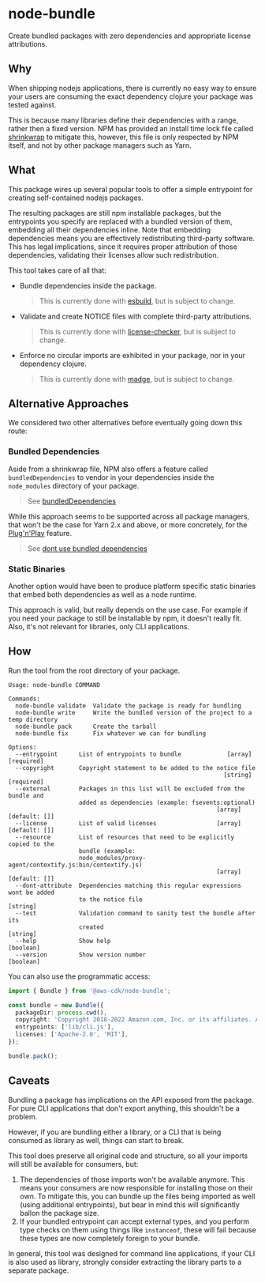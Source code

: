 # node-bundle

Create bundled packages with zero dependencies and appropriate license attributions.

## Why

When shipping nodejs applications, there is currently no easy way to ensure your users are
consuming the exact dependency clojure your package was tested against.

This is because many libraries define their dependencies with a range, rather then a fixed version.
NPM has provided an install time lock file called [shrinkwrap](https://docs.npmjs.com/cli/v8/commands/npm-shrinkwrap)
to mitigate this, however, this file is only respected by NPM itself, and not by other package managers such as Yarn.

## What

This package wires up several popular tools to offer a simple entrypoint for
creating self-contained nodejs packages.

The resulting packages are still npm installable packages, but the entrypoints you specify are
replaced with a bundled version of them, embedding all their dependencies inline.
Note that embedding dependencies means you are effectively redistributing third-party software.
This has legal implications, since it requires proper attribution
of those dependencies, validating their licenses allow such redistribution.

This tool takes care of all that:

- Bundle dependencies inside the package.

  > This is currently done with [esbuild](), but is subject to change.

- Validate and create NOTICE files with complete third-party attributions.

  > This is currently done with [license-checker](https://www.npmjs.com/package/license-checker), but is subject to change.

- Enforce no circular imports are exhibited in your package, nor in your dependency clojure.

  > This is currently done with [madge](https://www.npmjs.com/package/madge), but is subject to change.

## Alternative Approaches

We considered two other alternatives before eventually going down this route:

### Bundled Dependencies

Aside from a shrinkwrap file, NPM also offers a feature called `bundledDependencies`
to vendor in your dependencies inside the `node_modules` directory of your package.

> See [bundledDependencies](https://docs.npmjs.com/cli/v8/configuring-npm/package-json#bundleddependencies)

While this approach seems to be supported across all package managers, that won't be
the case for Yarn 2.x and above, or more concretely,
for the [Plug'n'Play](https://yarnpkg.com/features/pnp) feature.

> See [dont use bundled dependencies](https://yarnpkg.com/getting-started/migration#dont-use-bundledependencies)

### Static Binaries

Another option would have been to produce platform specific static binaries that embed both
dependencies as well as a node runtime.

This approach is valid, but really depends on the use case. For example if you need your package
to still be installable by npm, it doesn't really fit. Also, it's not relevant for libraries,
only CLI applications.

## How

Run the tool from the root directory of your package.

```console
Usage: node-bundle COMMAND

Commands:
  node-bundle validate  Validate the package is ready for bundling
  node-bundle write     Write the bundled version of the project to a temp directory
  node-bundle pack      Create the tarball
  node-bundle fix       Fix whatever we can for bundling

Options:
  --entrypoint      List of entrypoints to bundle             [array] [required]
  --copyright       Copyright statement to be added to the notice file
                                                             [string] [required]
  --external        Packages in this list will be excluded from the bundle and
                    added as dependencies (example: fsevents:optional)
                                                           [array] [default: []]
  --license         List of valid licenses                 [array] [default: []]
  --resource        List of resources that need to be explicitly copied to the
                    bundle (example:
                    node_modules/proxy-agent/contextify.js:bin/contextify.js)
                                                           [array] [default: []]
  --dont-attribute  Dependencies matching this regular expressions wont be added
                    to the notice file                                  [string]
  --test            Validation command to sanity test the bundle after its
                    created                                             [string]
  --help            Show help                                          [boolean]
  --version         Show version number                                [boolean]

```

You can also use the programmatic access:

```ts
import { Bundle } from '@aws-cdk/node-bundle';

const bundle = new Bundle({
  packageDir: process.cwd(),
  copyright: 'Copyright 2018-2022 Amazon.com, Inc. or its affiliates. All Rights Reserved.',
  entrypoints: ['lib/cli.js'],
  licenses: ['Apache-2.0', 'MIT'],
});

bundle.pack();
```

## Caveats

Bundling a package has implications on the API exposed from the package.
For pure CLI applications that don't export anything, this shouldn't be a problem.

However, if you are bundling either a library, or a CLI that is being consumed
as library as well, things can start to break.

This tool does preserve all original code and structure, so all your imports
will still be available for consumers, but:

1. The dependencies of those imports won't be available anymore. This means your
consumers are now responsible for installing those on their own. To mitigate this,
you can bundle up the files being imported as well (using additional entrypoints),
but bear in mind this will significantly ballon the package size.
2. If your bundled entrypoint can accept external types, and you perform type checks
on them using things like `instanceof`, these will fail because these
types are now completely foreign to your bundle.

In general, this tool was designed for command line applications, if your CLI is also
used as library, strongly consider extracting the library parts to a separate package.